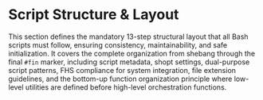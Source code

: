 # Script Structure & Layout

This section defines the mandatory 13-step structural layout that all Bash scripts must follow, ensuring consistency, maintainability, and safe initialization. It covers the complete organization from shebang through the final `#fin` marker, including script metadata, shopt settings, dual-purpose script patterns, FHS compliance for system integration, file extension guidelines, and the bottom-up function organization principle where low-level utilities are defined before high-level orchestration functions.
